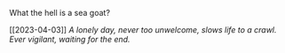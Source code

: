 What the hell is a sea goat?

[[2023-04-03]]
*A lonely day, never too unwelcome, slows life to a crawl.
Ever vigilant, waiting for the end.*


